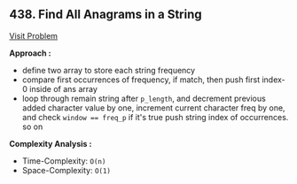 ## 438. Find All Anagrams in a String

[Visit Problem](https://leetcode.com/problems/find-all-anagrams-in-a-string/description/)

**Approach :**<br>

-   define two array to store each string frequency
-   compare first occurrences of frequency, if match, then push first index-0 inside of ans array
-   loop through remain string after `p_length`, and decrement previous added character value by one, increment current character freq by one, and check `window == freq_p` if it's true push string index of occurrences. so on

**Complexity Analysis :**<br>

-   Time-Complexity: `O(n)`
-   Space-Complexity: `O(1)`
